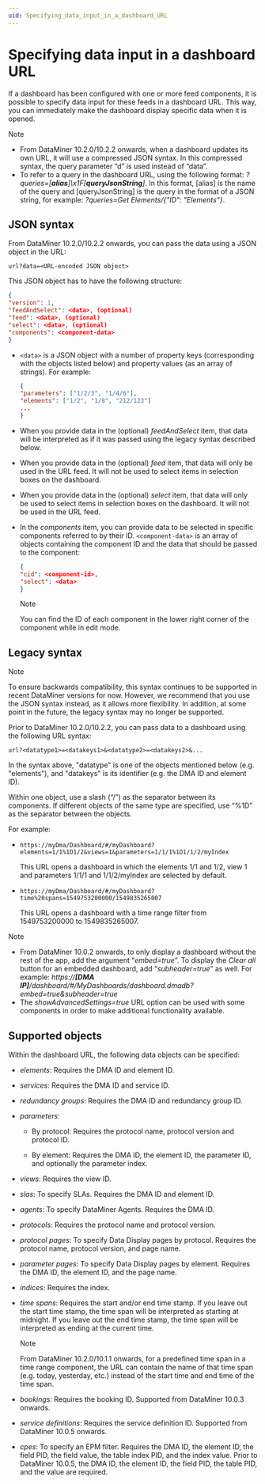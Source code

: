 ```yaml
---
uid: Specifying_data_input_in_a_dashboard_URL
---
```


# Specifying data input in a dashboard URL

If a dashboard has been configured with one or more feed components, it is possible to specify data input for these feeds in a dashboard URL. This way, you can immediately make the dashboard display specific data when it is opened.

> [!NOTE]
> - From DataMiner 10.2.0/10.2.2 onwards, when a dashboard updates its own URL, it will use a compressed JSON syntax. In this compressed syntax, the query parameter “d” is used instead of “data”.
> - To refer to a query in the dashboard URL, using the following format: *?queries=\[***alias***\]\\x1F\[***queryJsonString***\]*. In this format, \[alias\] is the name of the query and \[queryJsonString\] is the query in the format of a JSON string, for example: *?queries=Get Elements/{"ID": "Elements"}*.

## JSON syntax

From DataMiner 10.2.0/10.2.2 onwards, you can pass the data using a JSON object in the URL:

``url?data=<URL-encoded JSON object>``

This JSON object has to have the following structure:

```json
{
"version": 1,
"feedAndSelect": <data>, (optional)
"feed": <data>, (optional)
"select": <data>, (optional)
"components": <component-data>
}
```

- ``<data>`` is a JSON object with a number of property keys (corresponding with the objects listed below) and property values (as an array of strings). For example:

  ```json
  {
  "parameters": ["1/2/3", "1/4/6"],
  "elements": ["1/2", "1/8", "212/123"]
  ...
  }
  ```

- When you provide data in the (optional) *feedAndSelect* item, that data will be interpreted as if it was passed using the legacy syntax described below.

- When you provide data in the (optional) *feed* item, that data will only be used in the URL feed. It will not be used to select items in selection boxes on the dashboard.

- When you provide data in the (optional) *select* item, that data will only be used to select items in selection boxes on the dashboard. It will not be used in the URL feed.

- In the *components* item, you can provide data to be selected in specific components referred to by their ID. ``<component-data>`` is an array of objects containing the component ID and the data that should be passed to the component:

  ```json
  {
  "cid": <component-id>,
  "select": <data>
  }
  ```

  > [!NOTE]
  > You can find the ID of each component in the lower right corner of the component while in edit mode.

## Legacy syntax

> [!NOTE]
> To ensure backwards compatibility, this syntax continues to be supported in recent DataMiner versions for now. However, we recommend that you use the JSON syntax instead, as it allows more flexibility. In addition, at some point in the future, the legacy syntax may no longer be supported.

Prior to DataMiner 10.2.0/10.2.2, you can pass data to a dashboard using the following URL syntax:

``url?<datatype1>=<datakeys1>&<datatype2>=<datakeys2>&...``

In the syntax above, "datatype" is one of the objects mentioned below (e.g. "elements"), and "datakeys" is its identifier (e.g. the DMA ID and element ID).

Within one object, use a slash (“/”) as the separator between its components. If different objects of the same type are specified, use “%1D” as the separator between the objects.

For example:

- ``https://myDma/Dashboard/#/myDashboard?elements=1/1%1D1/2&views=1&parameters=1/1/1%1D1/1/2/myIndex``

  This URL opens a dashboard in which the elements 1/1 and 1/2, view 1 and parameters 1/1/1 and 1/1/2/myIndex are selected by default.

- ``https://myDma/Dashboard/#/myDashboard?time%20spans=1549753200000/1549835265007``

  This URL opens a dashboard with a time range filter from 1549753200000 to 1549835265007.

> [!NOTE]
> - From DataMiner 10.0.2 onwards, to only display a dashboard without the rest of the app, add the argument “*embed=true*”. To display the *Clear all* button for an embedded dashboard, add “*subheader=true*” as well. For example: *https://**\[DMA IP\]**/dashboard/#/MyDashboards/dashboard.dmadb?embed=true&subheader=true*
> - The *showAdvancedSettings=true* URL option can be used with some components in order to make additional functionality available.

## Supported objects

Within the dashboard URL, the following data objects can be specified:

- *elements*: Requires the DMA ID and element ID.

- *services*: Requires the DMA ID and service ID.

- *redundancy groups*: Requires the DMA ID and redundancy group ID.

- *parameters*:

  - By protocol: Requires the protocol name, protocol version and protocol ID.

  - By element: Requires the DMA ID, the element ID, the parameter ID, and optionally the parameter index.

- *views*: Requires the view ID.

- *slas*: To specify SLAs. Requires the DMA ID and element ID.

- *agents*: To specify DataMiner Agents. Requires the DMA ID.

- *protocols*: Requires the protocol name and protocol version.

- *protocol pages*: To specify Data Display pages by protocol. Requires the protocol name, protocol version, and page name.

- *parameter pages*: To specify Data Display pages by element. Requires the DMA ID, the element ID, and the page name.

- *indices*: Requires the index.

- *time spans*: Requires the start and/or end time stamp. If you leave out the start time stamp, the time span will be interpreted as starting at midnight. If you leave out the end time stamp, the time span will be interpreted as ending at the current time.

  > [!NOTE]
  > From DataMiner 10.2.0/10.1.1 onwards, for a predefined time span in a time range component, the URL can contain the name of that time span (e.g. today, yesterday, etc.) instead of the start time and end time of the time span.

- *bookings*: Requires the booking ID. Supported from DataMiner 10.0.3 onwards.

- *service definitions*: Requires the service definition ID. Supported from DataMiner 10.0.5 onwards.

- *cpes*: To specify an EPM filter. Requires the DMA ID, the element ID, the field PID, the field value, the table index PID, and the index value. Prior to DataMiner 10.0.5, the DMA ID, the element ID, the field PID, the table PID, and the value are required.
